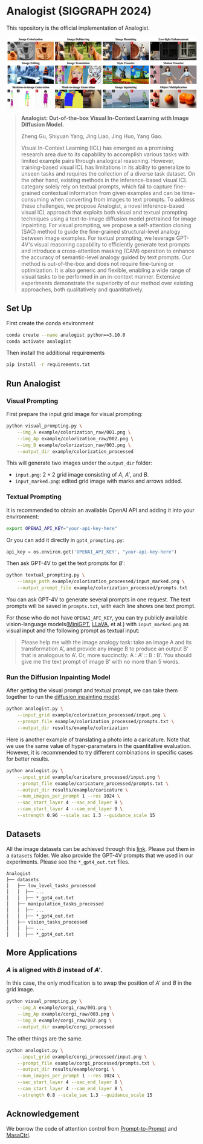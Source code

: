 # Analogist (SIGGRAPH 2024)

This repository is the official implementation of Analogist.

![framework](assets/images/teaser.jpg)

> **Analogist: Out-of-the-box Visual In-Context Learning with Image Diffusion Model.**
> 
> Zheng Gu, Shiyuan Yang, Jing Liao, Jing Huo, Yang Gao.
>
>Visual In-Context Learning (ICL) has emerged as a promising research area due to its capability to accomplish various tasks with limited example pairs through analogical reasoning. However, training-based visual ICL has limitations in its ability to generalize to unseen tasks and requires the collection of a diverse task dataset. On the other hand, existing methods in the inference-based visual ICL category solely rely on textual prompts, which fail to capture fine-grained contextual information from given examples and can be time-consuming when converting from images to text prompts. To address these challenges, we propose Analogist, a novel inference-based visual ICL approach that exploits both visual and textual prompting techniques using a text-to-image diffusion model pretrained for image inpainting. For visual prompting, we propose a self-attention cloning (SAC) method to guide the fine-grained structural-level analogy between image examples. For textual prompting, we leverage GPT-4V's visual reasoning capability to efficiently generate text prompts and introduce a cross-attention masking (CAM) operation to enhance the accuracy of semantic-level analogy guided by text prompts. Our method is out-of-the-box and does not require fine-tuning or optimization. It is also generic and flexible, enabling a wide range of visual tasks to be performed in an in-context manner. Extensive experiments demonstrate the superiority of our method over existing approaches, both qualitatively and quantitatively.


## Set Up

First create the conda environment

```bash
conda create --name analogist python==3.10.0
conda activate analogist
```

Then install the additional requirements

```bash
pip install -r requirements.txt
```

## Run Analogist

### Visual Prompting

First prepare the input grid image for visual prompting:

```bash
python visual_prompting.py \
    --img_A example/colorization_raw/001.png \
    --img_Ap example/colorization_raw/002.png \
    --img_B example/colorization_raw/003.png \
    --output_dir example/colorization_processed
```

This will generate two images under the `output_dir` folder:
- `input.png`: $2\times2$ grid image consisting of $A$, $A'$, and $B$.
- `input_marked.png`: edited grid image with marks and arrows added.

### Textual Prompting

It is recommended to obtain an available OpenAI API and adding it into your environment:

```bash
export OPENAI_API_KEY="your-api-key-here"
```

Or you can add it directly in `gpt4_prompting.py`:

```python
api_key = os.environ.get('OPENAI_API_KEY', "your-api-key-here")
```

Then ask GPT-4V to get the text prompts for $B'$:

```bash
python textual_prompting.py \
    --image_path example/colorization_processed/input_marked.png \
    --output_prompt_file example/colorization_processed/prompts.txt
```

You can ask GPT-4V to generate several prompts in one request. The text prompts will be saved in `prompts.txt`, with each line shows one text prompt.

For those who do not have `OPENAI_API_KEY`, you can try publicly available vision-language models([MiniGPT](https://minigpt-4.github.io/), [LLaVA](https://llava-vl.github.io/), et al.) with `input_marked.png` as visual input and the following prompt as textual input:

> Please help me with the image analogy task: take an image A and its transformation A’, and provide any image B to produce an output B’ that is analogous to A’. Or, more succinctly: A : A’ :: B : B’. You should give me the text prompt of image B’ with no more than 5 words.

### Run the Diffusion Inpainting Model

After getting the visual prompt and textual prompt, we can take them together to run the [diffusion inpainting model](https://huggingface.co/runwayml/stable-diffusion-inpainting).

```bash
python analogist.py \
    --input_grid example/colorization_processed/input.png \
    --prompt_file example/colorization_processed/prompts.txt \
    --output_dir results/example/colorization
```

Here is another example of translating a photo into a caricature. Note that we use the same value of hyper-parameters in the quantitative evaluation. However, it is recommended to try different combinations in specific cases for better results.

```bash
python analogist.py \
    --input_grid example/caricature_processed/input.png \
    --prompt_file example/caricature_processed/prompts.txt \
    --output_dir results/example/caricature \
    --num_images_per_prompt 1 --res 1024 \
    --sac_start_layer 4 --sac_end_layer 9 \
    --cam_start_layer 4 --cam_end_layer 9 \
    --strength 0.96 --scale_sac 1.3 --guidance_scale 15
```

## Datasets

All the image datasets can be achieved through this [link](https://portland-my.sharepoint.com/:f:/g/personal/zhenggu4-c_my_cityu_edu_hk/Eh_jT6A5s6VHo7Q4GiDAKY4BjqQ3_f9MJ89qdsIEbe_K2g?e=kJY6HB). Please put them in a `datasets` folder. We also provide the GPT-4V prompts that we used in our experiments. Please see the `*_gpt4_out.txt` files.

```
Analogist
├── datasets
│   ├── low_level_tasks_processed
│   │  ├── ... 
│   │  ├── *_gpt4_out.txt
│   ├── manipulation_tasks_processed
│   │  ├── ...
│   │  ├── *_gpt4_out.txt
│   ├── vision_tasks_processed
│   │  ├── ...
│   │  ├── *_gpt4_out.txt
```


## More Applications

### $A$ is aligned with $B$ instead of $A'$. 

In this case, the only modification is to swap the position of $A'$ and $B$ in the grid image.

```bash
python visual_prompting.py \
    --img_A example/corgi_raw/001.png \
    --img_Ap example/corgi_raw/003.png \
    --img_B example/corgi_raw/002.png \
    --output_dir example/corgi_processed
```

The other things are the same.

```bash
python analogist.py \
    --input_grid example/corgi_processed/input.png \
    --prompt_file example/corgi_processed/prompts.txt \
    --output_dir results/example/corgi \
    --num_images_per_prompt 1 --res 1024 \
    --sac_start_layer 4 --sac_end_layer 8 \
    --cam_start_layer 4 --cam_end_layer 8 \
    --strength 0.8 --scale_sac 1.3 --guidance_scale 15
```

## Acknowledgement

We borrow the code of attention control from [Prompt-to-Prompt](https://prompt-to-prompt.github.io/) and [MasaCtrl](https://ljzycmd.github.io/projects/MasaCtrl/).

